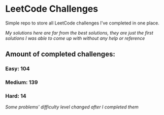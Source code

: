 
# LeetCode Challenges

Simple repo to store all LeetCode challenges I've completed in one place.

<i>My solutions here are far from the best solutions, they are just the first solutions I was able to come up with without any help or reference</i>

## Amount of completed challenges:

### Easy: 104

### Medium: 139

### Hard: 14

<i>Some problems' difficulty level changed after I completed them</i>
